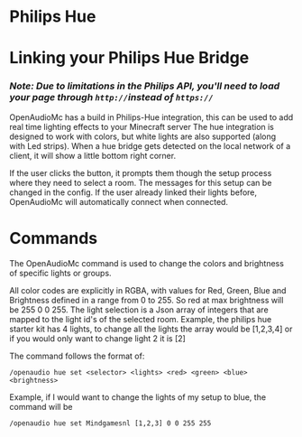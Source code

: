 [//]: # (TITLE:Philips Hue)
[//]: # (ICON:far fa-lightbulb)
[//]: # (DESCRIPTION:Using the Philips Hue integration)
[//]: # (TAGS:hue,lights,iot,philips,lamps,commands)
[//]: # (COMMANDS:/oa hue set {selector} {lights} {r} {g} {b} {brightness},Set hue lights in wanted color, visit more info page)

# Philips Hue
# Linking your Philips Hue Bridge
### *Note: Due to limitations in the Philips API, you'll need to load your page through `http://`instead of `https://`*

OpenAudioMc has a build in Philips-Hue integration, this can be used to add real time lighting effects to your Minecraft server
The hue integration is designed to work with colors, but white lights are also supported (along with Led strips). When a hue bridge gets detected on the local network of a client, it will show a little bottom right corner.

If the user clicks the button, it prompts them though the setup process where they need to select a room. The messages for this setup can be changed in the config. If the user already linked their lights before, OpenAudioMc will automatically connect when connected.

# Commands
The OpenAudioMc command is used to change the colors and brightness of specific lights or groups.

All color codes are explicitly in RGBA, with values for Red, Green, Blue and Brightness defined in a range from 0 to 255. So red at max brightness will be 255 0 0 255. The light selection is a Json array of integers that are mapped to the light id's of the selected room. Example, the philips hue starter kit has 4 lights, to change all the lights the array would be [1,2,3,4] or if you would only want to change light 2 it is [2]

The command follows the format of:
```
/openaudio hue set <selector> <lights> <red> <green> <blue> <brightness>
```
Example, if I would want to change the lights of my setup to blue, the command will be
```
/openaudio hue set Mindgamesnl [1,2,3] 0 0 255 255
```
